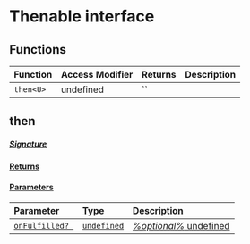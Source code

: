 # Thenable<R> interface









## Functions

| Function	   | Access Modifier | Returns	| Description|
|:-------------|:----|:-------|:-----------|
|`then<U> `     | undefined | `` |  |



## then<U>



##### Signature

#### Returns

#### Parameters


| Parameter	   | Type    | Description |
|:-------------|:---------------|:------------|
| `onFulfilled? `    | `undefined` | _%optional%_ undefined |

